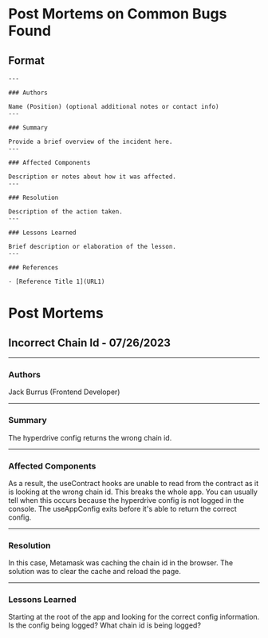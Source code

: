 # Post Mortems on Common Bugs Found

## Format
    ---

    ### Authors

    Name (Position) (optional additional notes or contact info)
    ---

    ### Summary

    Provide a brief overview of the incident here.
    ---

    ### Affected Components

    Description or notes about how it was affected.
    ---

    ### Resolution

    Description of the action taken.
    ---

    ### Lessons Learned

    Brief description or elaboration of the lesson.
    ---

    ### References

    - [Reference Title 1](URL1)





# Post Mortems

## Incorrect Chain Id - 07/26/2023

---

### Authors
Jack Burrus (Frontend Developer)

---

### Summary

The hyperdrive config returns the wrong chain id.

---

### Affected Components

As a result, the useContract hooks are unable to read from the contract as it is looking at the wrong chain id. This breaks the whole app. You can usually tell when this occurs because the hyperdrive config is not logged in the console. The useAppConfig exits before it's able to return the correct config.

---

### Resolution

In this case, Metamask was caching the chain id in the browser. The solution was to clear the cache and reload the page.


---

### Lessons Learned

Starting at the root of the app and looking for the correct config information. Is the config being logged? What chain id is being logged?
